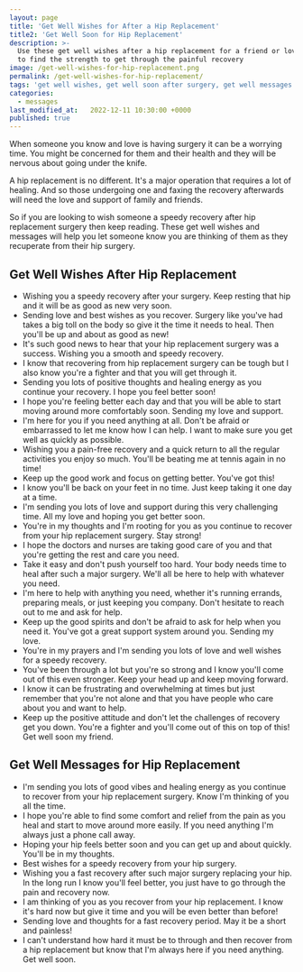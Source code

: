 ```yaml
---
layout: page
title: 'Get Well Wishes for After a Hip Replacement'
title2: 'Get Well Soon for Hip Replacement'
description: >-
  Use these get well wishes after a hip replacement for a friend or loved one
  to find the strength to get through the painful recovery
image: /get-well-wishes-for-hip-replacement.png
permalink: /get-well-wishes-for-hip-replacement/
tags: 'get well wishes, get well soon after surgery, get well messages for hip replacement'
categories:
  - messages
last_modified_at:   2022-12-11 10:30:00 +0000
published: true
---
```


When someone you know and love is having surgery it can be a worrying time. You might be concerned for them and their health and they will be nervous about going under the knife.

A hip replacement is no different. It's a major operation that requires a lot of healing. And so those undergoing one and faxing the recovery afterwards will need the love and support of family and friends.

So if you are looking to wish someone a speedy recovery after hip replacement surgery then keep reading. These get well wishes and messages will help you let someone know you are thinking of them as they recuperate from their hip surgery.


<h2>Get Well Wishes After Hip Replacement</h2>


<ul class="heart">
<li>Wishing you a speedy recovery after your surgery. Keep resting that hip and it will be as good as new very soon.</li>
<li>Sending love and best wishes as you recover. Surgery like you've had takes a big toll on the body so give it the time it needs to heal. Then you'll be up and about as good as new!</li>
<li>It's such good news to hear that your hip replacement surgery was a success. Wishing you a smooth and speedy recovery.</li>
<li>I know that recovering from hip replacement surgery can be tough but I also know you're a fighter and that you will get through it.</li>
<li>Sending you lots of positive thoughts and healing energy as you continue your recovery. I hope you feel better soon!</li>
<li>I hope you're feeling better each day and that you will be able to start moving around more comfortably soon. Sending my love and support.</li>
<li>I'm here for you if you need anything at all. Don't be afraid or embarrassed to let me know how I can help. I want to make sure you get well as quickly as possible.</li>
<li>Wishing you a pain-free recovery and a quick return to all the regular activities you enjoy so much. You'll be beating me at tennis again in no time!</li>
<li>Keep up the good work and focus on getting better. You've got this!</li>
<li>I know you'll be back on your feet in no time. Just keep taking it one day at a time.</li>
<li>I'm sending you lots of love and support during this very challenging time. All my love and hoping you get better soon.</li>
<li>You're in my thoughts and I'm rooting for you as you continue to recover from your hip replacement surgery. Stay strong!</li>
<li>I hope the doctors and nurses are taking good care of you and that you're getting the rest and care you need.</li>
<li>Take it easy and don't push yourself too hard. Your body needs time to heal after such a major surgery. We'll all be here to help with whatever you need.</li>
<li>I'm here to help with anything you need, whether it's running errands, preparing meals, or just keeping you company. Don't hesitate to reach out to me and ask for help.</li>
<li>Keep up the good spirits and don't be afraid to ask for help when you need it. You've got a great support system around you. Sending my love.</li>
<li>You're in my prayers and I'm sending you lots of love and well wishes for a speedy recovery.</li>
<li>You've been through a lot but you're so strong and I know you'll come out of this even stronger. Keep your head up and keep moving forward.</li>
<li>I know it can be frustrating and overwhelming at times but just remember that you're not alone and that you have people who care about you and want to help.</li>
<li>Keep up the positive attitude and don't let the challenges of recovery get you down. You're a fighter and you'll come out of this on top of this! Get well soon my friend.</li>
</ul>


<h2>Get Well Messages for Hip Replacement</h2>


<ul class="heart">
<li>I'm sending you lots of good vibes and healing energy as you continue to recover from your hip replacement surgery. Know I'm thinking of you all the time.</li>
<li>I hope you're able to find some comfort and relief from the pain as you heal and start to move around more easily. If you need anything I'm always just a phone call away.</li>
<li>Hoping your hip feels better soon and you can get up and about quickly. You'll be in my thoughts.</li>
<li>Best wishes for a speedy recovery from your hip surgery.</li>
<li>Wishing you a fast recovery after such major surgery replacing your hip. In the long run I know you'll feel better, you just have to go through the pain and recovery now.</li>
<li>I am thinking of you as you recover from your hip replacement. I know it's hard now but give it time and you will be even better than before!</li>
<li>Sending love and thoughts for a fast recovery period. May it be a short and painless!</li>
<li>I can't understand how hard it must be to through and then recover from a hip replacement but know that I'm always here if you need anything. Get well soon.</li>
</ul>
